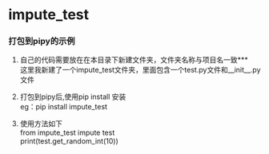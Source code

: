 # impute_test
### 打包到pipy的示例</br>
1. 自己的代码需要放在在本目录下新建文件夹，文件夹名称与项目名一致***</br>
   这里我新建了一个impute_test文件夹，里面包含一个test.py文件和__init__.py文件
   
2. 打包到pipy后,使用pip install <you package> 安装 </br>
   eg：pip install impute_test </br>

3. 使用方法如下</br>
from impute_test impute test</br>
print(test.get_random_int(10))</br>

